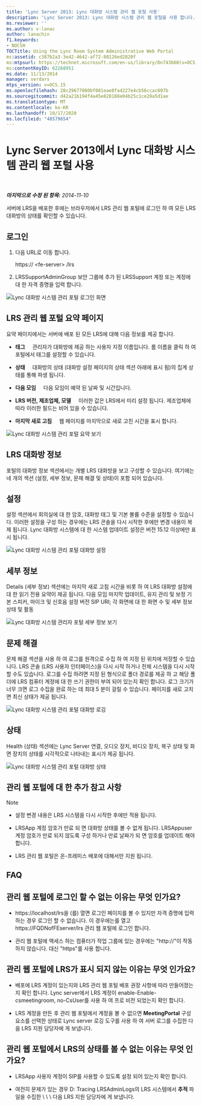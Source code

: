 ```yaml
---
title: 'Lync Server 2013: Lync 대화방 시스템 관리 웹 포털 사용'
description: 'Lync Server 2013: Lync 대화방 시스템 관리 웹 포털을 사용 합니다.'
ms.reviewer: ''
ms.author: v-lanac
author: lanachin
f1.keywords:
- NOCSH
TOCTitle: Using the Lync Room System Administrative Web Portal
ms:assetid: c387b2a3-3e42-4642-af72-88126ed2820f
ms:mtpsurl: https://technet.microsoft.com/en-us/library/Dn743660(v=OCS.15)
ms:contentKeyID: 62268951
ms.date: 11/13/2014
manager: serdars
mtps_version: v=OCS.15
ms.openlocfilehash: 28c29677080bf081eae0fa4227e4cb56ccac697b
ms.sourcegitcommit: d42a21b194f4a45e828188e04b25c1ce28a5d1ae
ms.translationtype: MT
ms.contentlocale: ko-KR
ms.lasthandoff: 10/17/2020
ms.locfileid: "48579654"
---
```

# <a name="using-the-lync-room-system-administrative-web-portal-in-lync-server-2013"></a>Lync Server 2013에서 Lync 대화방 시스템 관리 웹 포털 사용

<div data-xmlns="http://www.w3.org/1999/xhtml">

<div class="topic" data-xmlns="http://www.w3.org/1999/xhtml" data-msxsl="urn:schemas-microsoft-com:xslt" data-cs="https://msdn.microsoft.com/">

<div data-asp="https://msdn2.microsoft.com/asp">



</div>

<div id="mainSection">

<div id="mainBody">

<span> </span>

_**마지막으로 수정 된 항목:** 2014-11-10_

서버에 LRS을 배포한 후에는 브라우저에서 LRS 관리 웹 포털에 로그인 하 여 모든 LRS 대화방의 상태를 확인할 수 있습니다.

<div>

## <a name="sign-in"></a>로그인

1.  다음 URL로 이동 합니다.
    
    https:// \<fe-server\> /lrs

2.  LRSSupportAdminGroup 보안 그룹에 추가 된 LRSSupport 계정 또는 계정에 대 한 자격 증명을 입력 합니다.

![Lync 대화방 시스템 관리 포털 로그인 화면](images/Dn436326.050bcf70-2f3b-46b2-9b96-ebd12679b713(OCS.15).png "Lync 대화방 시스템 관리 포털 로그인 화면")

</div>

<div>

## <a name="lrs-administrative-web-portal-summary-page"></a>LRS 관리 웹 포털 요약 페이지

요약 페이지에서는 서버에 배포 된 모든 LRS에 대해 다음 정보를 제공 합니다.

  - **태그**     관리자가 대화방에 제공 하는 사용자 지정 이름입니다. 룸 이름을 클릭 하 여 포털에서 태그를 설정할 수 있습니다.

  - **상태**     대화방의 상태 (대화방 설정 페이지의 상태 섹션 아래에 표시 됨)의 집계 상태를 통해 파생 됩니다.

  - **다음 모임**     다음 모임이 예약 된 날짜 및 시간입니다.

  - **LRS 버전, 제조업체, 모델**     이러한 값은 LRS에서 미리 설정 됩니다. 제조업체에 따라 이러한 필드는 비어 있을 수 있습니다.

  - **마지막 새로 고침**     웹 페이지를 마지막으로 새로 고친 시간을 표시 합니다.

![Lync 대화방 시스템 관리 포털 요약 보기](images/Dn743660.f829ce90-dd95-4725-bd94-6870c5dcf046(OCS.15).png "Lync 대화방 시스템 관리 포털 요약 보기")

</div>

<div>

## <a name="lrs-room-information"></a>LRS 대화방 정보

포털의 대화방 정보 섹션에서는 개별 LRS 대화방을 보고 구성할 수 있습니다. 여기에는 네 개의 섹션 (설정, 세부 정보, 문제 해결 및 상태)이 포함 되어 있습니다.

<div>

## <a name="settings"></a>설정

설정 섹션에서 회의실에 대 한 암호, 대화방 태그 및 기본 볼륨 수준을 설정할 수 있습니다. 이러한 설정을 구성 하는 경우에는 LRS 콘솔을 다시 시작한 후에만 변경 내용이 복제 됩니다. Lync 대화방 시스템에 대 한 시스템 업데이트 설정은 버전 15.12 이상에만 표시 됩니다.

![Lync 대화방 시스템 관리 포털 대화방 설정](images/Dn743660.ab162e19-41ac-4991-9b2a-92575aa53eda(OCS.15).png "Lync 대화방 시스템 관리 포털 대화방 설정")

</div>

<div>

## <a name="details"></a>세부 정보

Details (세부 정보) 섹션에는 마지막 새로 고침 시간을 비롯 하 여 LRS 대화방 설정에 대 한 읽기 전용 요약이 제공 됩니다. 다음 모임 마지막 업데이트, 유지 관리 및 보정 기본 스피커, 마이크 및 신호음 설정 버전 SIP URI; 각 화면에 대 한 화면 수 및 세부 정보 상태 및 활동

![Lync 대화방 시스템 관리자 포털 세부 정보 보기](images/Dn743660.2958bbba-db74-4670-a920-87fdfb2fc22d(OCS.15).png "Lync 대화방 시스템 관리자 포털 세부 정보 보기")

</div>

<div>

## <a name="troubleshooting"></a>문제 해결

문제 해결 섹션을 사용 하 여 로그를 원격으로 수집 하 여 지정 된 위치에 저장할 수 있습니다. LRS 콘솔 (LRS 사용자 인터페이스)을 다시 시작 하거나 전체 시스템을 다시 시작할 수도 있습니다. 로그를 수집 하려면 지정 된 형식으로 폴더 경로를 제공 하 고 해당 폴더에 LRS 컴퓨터 계정에 대 한 쓰기 권한이 부여 되어 있는지 확인 합니다. 로그 크기가 너무 크면 로그 수집을 완료 하는 데 최대 5 분이 걸릴 수 있습니다. 페이지를 새로 고치면 최신 상태가 제공 됩니다.

![Lync 대화방 시스템 관리 포털 대화방 로깅](images/Dn743660.749aee71-deaa-4ace-a146-fe2b349f0f42(OCS.15).png "Lync 대화방 시스템 관리 포털 대화방 로깅")

</div>

<div>

## <a name="health"></a>상태

Health (상태) 섹션에는 Lync Server 연결, 오디오 장치, 비디오 장치, 복구 상태 및 화면 장치의 상태를 시각적으로 나타내는 표시가 제공 됩니다.

![Lync 대화방 시스템 관리 포털 대화방 상태](images/Dn743660.8cc644f8-8e3e-42d5-9079-045d8fe9daa7(OCS.15).png "Lync 대화방 시스템 관리 포털 대화방 상태")

</div>

</div>

<div>

## <a name="additional-notes-about-the-administrative-web-portal"></a>관리 웹 포털에 대 한 추가 참고 사항

<div>


> [!NOTE]  
> <UL>
> <LI>
> <P>설정 변경 내용은 LRS 시스템을 다시 시작한 후에만 적용 됩니다.</P>
> <LI>
> <P>LRSApp 계정 암호가 만료 되 면 대화방 상태를 볼 수 없게 됩니다. LRSAppuser 계정 암호가 만료 되지 않도록 구성 하거나 만료 날짜가 되 면 암호를 업데이트 해야 합니다.</P>
> <LI>
> <P>LRS 관리 웹 포털은 온-프레미스 배포에 대해서만 지원 됩니다.</P></LI></UL>



</div>

</div>

<div>

## <a name="frequently-asked-questions"></a>FAQ

<div>

## <a name="why-cant-i-sign-in-to-the-administrative-web-portal"></a>관리 웹 포털에 로그인 할 수 없는 이유는 무엇 인가요?

  - https://localhost/lrs을 (를) 열면 로그인 페이지를 볼 수 있지만 자격 증명에 입력 하는 경우 로그인 할 수 없습니다. 이 경우에는를 열고 https://FQDNofFEserver/lrs 관리 웹 포털에 로그인 합니다.

  - 관리 웹 포털에 액세스 하는 컴퓨터가 작업 그룹에 있는 경우에는 "http://"이 작동 하지 않습니다. 대신 "https"를 사용 합니다.

</div>

<div>

## <a name="why-cant-i-see-lrs-in-the-administrative-web-portal"></a>관리 웹 포털에 LRS가 표시 되지 않는 이유는 무엇 인가요?

  - 배포에 LRS 계정이 있는지와 LRS 관리 웹 포털 배포 권장 사항에 따라 만들어졌는지 확인 합니다. Lync server에서 LRS 계정이 enable-Enable-csmeetingroom, no-CsUser를 사용 하 여 프로 비전 되었는지 확인 합니다.

  - LRS 계정을 만든 후 관리 웹 포털에서 계정을 볼 수 없으면 **MeetingPortal** 구성 요소를 선택한 상태로 Lync server 로깅 도구를 사용 하 여 서버 로그를 수집한 다음 LRS 지원 담당자에 게 보냅니다.

</div>

<div>

## <a name="why-cant-i-see-the-status-of-lrs-in-the-administrative-web-portal"></a>관리 웹 포털에서 LRS의 상태를 볼 수 없는 이유는 무엇 인가요?

  - LRSApp 사용자 계정이 SIP를 사용할 수 있도록 설정 되어 있는지 확인 합니다.

  - 여전히 문제가 있는 경우 D: Tracing LRSAdminLogs의 LRS 시스템에서 **추적** 파일을 수집한 \\ \\ \\ 다음 LRS 지원 담당자에 게 보냅니다.

</div>

</div>

</div>

<span> </span>

</div>

</div>

</div>

